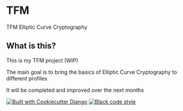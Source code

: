 # TFM

TFM Elliptic Curve Cryptography


## What is this?

This is my TFM project (WIP)

The main goal is to bring the basics of Elliptic Curve Cryptography to different profiles

It will be completed and improved over the next months


[![Built with Cookiecutter Django](https://img.shields.io/badge/built%20with-Cookiecutter%20Django-ff69b4.svg?logo=cookiecutter)](https://github.com/cookiecutter/cookiecutter-django/)
[![Black code style](https://img.shields.io/badge/code%20style-black-000000.svg)](https://github.com/ambv/black)



